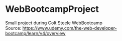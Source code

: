 # WebBootcampProject
Small project during Colt Steele WebBootcamp  
Source: https://www.udemy.com/the-web-developer-bootcamp/learn/v4/overview
